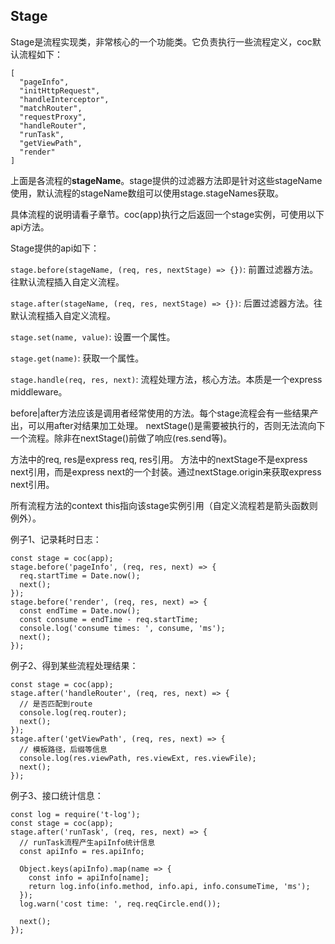 ## Stage

Stage是流程实现类，非常核心的一个功能类。它负责执行一些流程定义，coc默认流程如下：
```
[
  "pageInfo",
  "initHttpRequest",
  "handleInterceptor",
  "matchRouter",
  "requestProxy",
  "handleRouter",
  "runTask",
  "getViewPath",
  "render"
]
```
上面是各流程的**stageName**。stage提供的过滤器方法即是针对这些stageName使用，默认流程的stageName数组可以使用stage.stageNames获取。

具体流程的说明请看子章节。coc(app)执行之后返回一个stage实例，可使用以下api方法。

Stage提供的api如下：

`stage.before(stageName, (req, res, nextStage) => {})`: 前置过滤器方法。往默认流程插入自定义流程。

`stage.after(stageName, (req, res, nextStage) => {})`: 后置过滤器方法。往默认流程插入自定义流程。

`stage.set(name, value)`: 设置一个属性。

`stage.get(name)`: 获取一个属性。

`stage.handle(req, res, next)`: 流程处理方法，核心方法。本质是一个express middleware。

before|after方法应该是调用者经常使用的方法。每个stage流程会有一些结果产出，可以用after对结果加工处理。
nextStage()是需要被执行的，否则无法流向下一个流程。除非在nextStage()前做了响应(res.send等)。

方法中的req, res是express req, res引用。
方法中的nextStage不是express next引用，而是express next的一个封装。通过nextStage.origin来获取express next引用。

所有流程方法的context this指向该stage实例引用（自定义流程若是箭头函数则例外）。

例子1、记录耗时日志：
```
const stage = coc(app);
stage.before('pageInfo', (req, res, next) => {
  req.startTime = Date.now();
  next();
});
stage.before('render', (req, res, next) => {
  const endTime = Date.now();
  const consume = endTime - req.startTime;
  console.log('consume times: ', consume, 'ms');
  next();
});
```

例子2、得到某些流程处理结果：
```
const stage = coc(app);
stage.after('handleRouter', (req, res, next) => {
  // 是否匹配到route
  console.log(req.router);
  next();
});
stage.after('getViewPath', (req, res, next) => {
  // 模板路径，后缀等信息
  console.log(res.viewPath, res.viewExt, res.viewFile);
  next();
});
```

例子3、接口统计信息：
```
const log = require('t-log');
const stage = coc(app);
stage.after('runTask', (req, res, next) => {
  // runTask流程产生apiInfo统计信息
  const apiInfo = res.apiInfo;

  Object.keys(apiInfo).map(name => {
    const info = apiInfo[name];
    return log.info(info.method, info.api, info.consumeTime, 'ms');
  });
  log.warn('cost time: ', req.reqCircle.end());

  next();
});
```